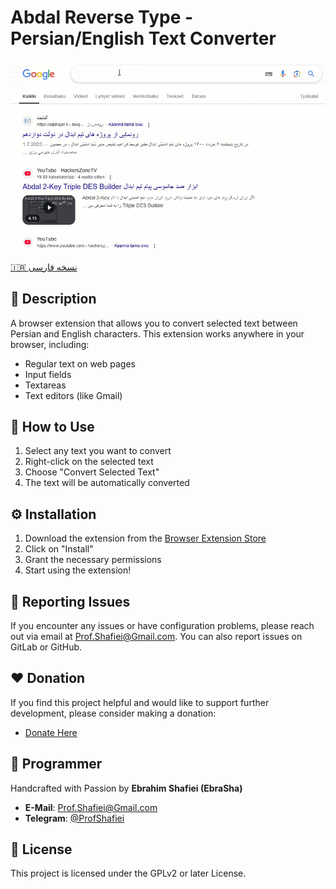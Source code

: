# Abdal Reverse Type - Persian/English Text Converter



<div align="center">
  <img src="scrsh.gif" alt="Abdal Reverse Type Demo">
</div>

[🇮🇷 نسخه فارسی](README_fa.md)
## 📝 Description
A browser extension that allows you to convert selected text between Persian and English characters. This extension works anywhere in your browser, including:
- Regular text on web pages
- Input fields
- Textareas
- Text editors (like Gmail)

## 🚀 How to Use
1. Select any text you want to convert
2. Right-click on the selected text
3. Choose "Convert Selected Text"
4. The text will be automatically converted

## ⚙️ Installation
1. Download the extension from the [Browser Extension Store](https://addons.mozilla.org/firefox/addon/abdal-reverse-type/)
2. Click on "Install"
3. Grant the necessary permissions
4. Start using the extension!

## 🐛 Reporting Issues
If you encounter any issues or have configuration problems, please reach out via email at Prof.Shafiei@Gmail.com. You can also report issues on GitLab or GitHub.

## ❤️ Donation
If you find this project helpful and would like to support further development, please consider making a donation:
- [Donate Here](https://alphajet.ir/abdal-donation)

## 🤵 Programmer
Handcrafted with Passion by **Ebrahim Shafiei (EbraSha)**
- **E-Mail**: Prof.Shafiei@Gmail.com
- **Telegram**: [@ProfShafiei](https://t.me/ProfShafiei)

## 📜 License
This project is licensed under the GPLv2 or later License. 